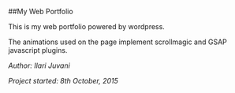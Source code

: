 ##My Web Portfolio

This is my web portfolio powered by wordpress.

The animations used on the page implement scrollmagic and GSAP javascript plugins. 


*Author: Ilari Juvani*

*Project started: 8th October, 2015*